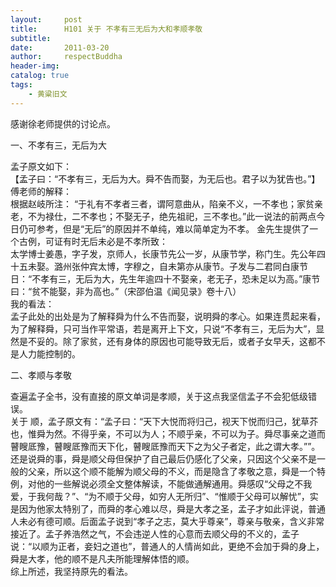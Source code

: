 ```yaml
---
layout:     post
title:      H101 关于 不孝有三无后为大和孝顺孝敬
subtitle:   
date:       2011-03-20
author:     respectBuddha
header-img: 
catalog: true
tags:
    - 黄粱旧文
---
```


感谢徐老师提供的讨论点。

一、不孝有三，无后为大

孟子原文如下：  
【孟子曰：“不孝有三，无后为大。舜不告而娶，为无后也。君子以为犹告也。”】  
傅老师的解释：  
根据赵岐所注：  “于礼有不孝者三者，谓阿意曲从，陷亲不义，一不孝也；家贫亲老，不为禄仕，二不孝也；不娶无子，绝先祖祀，三不孝也。”此一说法的前两点今日仍可参考，但是“无后”的原因并不单纯，难以简单定为不孝。
金先生提供了一个古例，可证有时无后未必是不孝所致：  
太学博士姜愚，字子发，京师人，长康节先公一岁，从康节学，称门生。先公年四十五未娶。潞州张仲宾太博，字穆之，自未第亦从康节。子发与二君同白康节日：“不孝有三，无后为大，先生年逾四十不娶亲，老无子，恐未足以为高。”康节曰：“贫不能娶，非为高也。”（宋邵伯温《闻见录》卷十八）  
我的看法：  
孟子此处的出处是为了解释舜为什么不告而娶，说明舜的孝心。如果连贯起来看，为了解释舜，只可当作平常语，若是离开上下文，只说“不孝有三，无后为大”，显然是不妥的。除了家贫，还有身体的原因也可能导致无后，或者子女早夭，这都不是人力能控制的。

二、孝顺与孝敬

查遍孟子全书，没有直接的原文单词是孝顺，关于这点我坚信孟子不会犯低级错误。  
关于 顺，孟子原文有：“孟子曰：“天下大悦而将归己，视天下悦而归己，犹草芥也，惟舜为然。不得乎亲，不可以为人；不顺乎亲，不可以为子。舜尽事亲之道而瞽瞍厎豫，瞽瞍厎豫而天下化，瞽瞍厎豫而天下之为父子者定，此之谓大孝。””。还是说舜的事，舜是顺父母但保护了自己最后仍感化了父亲，只因这个父亲不是一般的父亲，所以这个顺不能解为顺父母的不义，而是隐含了孝敬之意，舜是一个特例，对他的一些解说必须全文整体解读，不能做通解通用。舜感叹“父母之不我爱，于我何哉？”、“为不顺于父母，如穷人无所归”、“惟顺于父母可以解忧”，实是因为他家太特别了，而舜的孝心难以尽，舜是大孝之圣，孟子才如此评说，普通人未必有德可顺。后面孟子说到“孝子之志，莫大乎尊亲”，尊亲与敬亲，含义非常接近了。孟子养浩然之气，不会违逆人性的心意而去顺父母的不义的，孟子说：“以顺为正者，妾妇之道也”，普通人的人情尚如此，更绝不会加于舜的身上，舜是大孝，他的顺不是凡夫所能理解体悟的顺。  
综上所述，我坚持原先的看法。  

